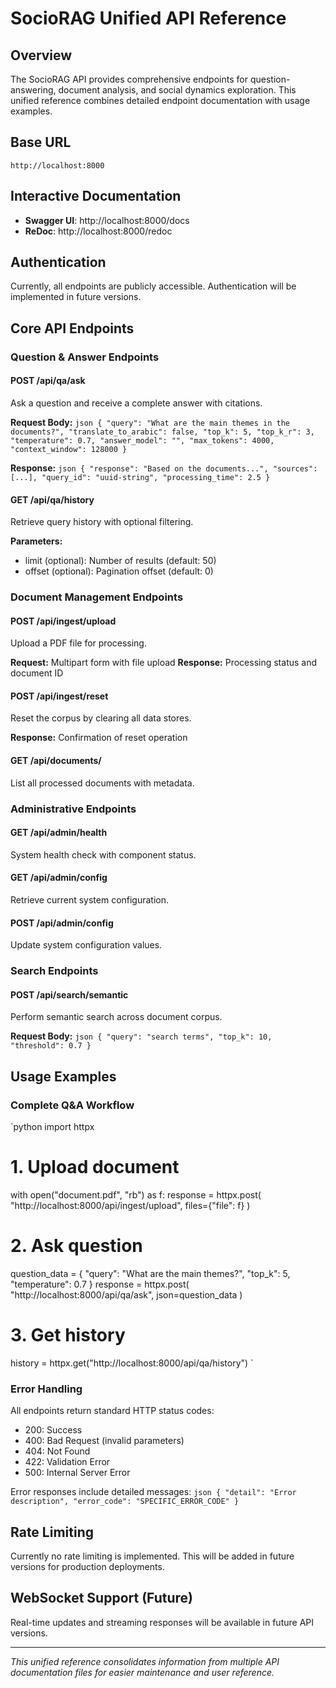 # SocioRAG Unified API Reference

## Overview
The SocioRAG API provides comprehensive endpoints for question-answering, document analysis, and social dynamics exploration. This unified reference combines detailed endpoint documentation with usage examples.

## Base URL
`
http://localhost:8000
`

## Interactive Documentation
- **Swagger UI**: http://localhost:8000/docs
- **ReDoc**: http://localhost:8000/redoc

## Authentication
Currently, all endpoints are publicly accessible. Authentication will be implemented in future versions.

## Core API Endpoints

### Question & Answer Endpoints

#### POST /api/qa/ask
Ask a question and receive a complete answer with citations.

**Request Body:**
`json
{
  "query": "What are the main themes in the documents?",
  "translate_to_arabic": false,
  "top_k": 5,
  "top_k_r": 3,
  "temperature": 0.7,
  "answer_model": "",
  "max_tokens": 4000,
  "context_window": 128000
}
`

**Response:**
`json
{
  "response": "Based on the documents...",
  "sources": [...],
  "query_id": "uuid-string",
  "processing_time": 2.5
}
`

#### GET /api/qa/history
Retrieve query history with optional filtering.

**Parameters:**
- limit (optional): Number of results (default: 50)
- offset (optional): Pagination offset (default: 0)

### Document Management Endpoints

#### POST /api/ingest/upload
Upload a PDF file for processing.

**Request:** Multipart form with file upload
**Response:** Processing status and document ID

#### POST /api/ingest/reset
Reset the corpus by clearing all data stores.

**Response:** Confirmation of reset operation

#### GET /api/documents/
List all processed documents with metadata.

### Administrative Endpoints

#### GET /api/admin/health
System health check with component status.

#### GET /api/admin/config
Retrieve current system configuration.

#### POST /api/admin/config
Update system configuration values.

### Search Endpoints

#### POST /api/search/semantic
Perform semantic search across document corpus.

**Request Body:**
`json
{
  "query": "search terms",
  "top_k": 10,
  "threshold": 0.7
}
`

## Usage Examples

### Complete Q&A Workflow
`python
import httpx

# 1. Upload document
with open("document.pdf", "rb") as f:
    response = httpx.post(
        "http://localhost:8000/api/ingest/upload",
        files={"file": f}
    )

# 2. Ask question
question_data = {
    "query": "What are the main themes?",
    "top_k": 5,
    "temperature": 0.7
}
response = httpx.post(
    "http://localhost:8000/api/qa/ask",
    json=question_data
)

# 3. Get history
history = httpx.get("http://localhost:8000/api/qa/history")
`

### Error Handling
All endpoints return standard HTTP status codes:
- 200: Success
- 400: Bad Request (invalid parameters)
- 404: Not Found
- 422: Validation Error
- 500: Internal Server Error

Error responses include detailed messages:
`json
{
  "detail": "Error description",
  "error_code": "SPECIFIC_ERROR_CODE"
}
`

## Rate Limiting
Currently no rate limiting is implemented. This will be added in future versions for production deployments.

## WebSocket Support (Future)
Real-time updates and streaming responses will be available in future API versions.

---
*This unified reference consolidates information from multiple API documentation files for easier maintenance and user reference.*

